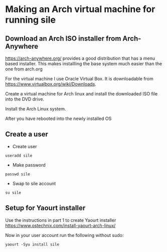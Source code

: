 # Making an Arch virtual machine for running sile

## Download an Arch ISO installer from Arch-Anywhere

https://arch-anywhere.org/  provides a good distribution that has a menu based 
installer. This makes installling the base system much easier than the one from 
arch.org

For the virtual machine I use Oracle Virtual Box. It is downloadable from
https://www.virtualbox.org/wiki/Downloads.

Create a virtual machine for Arch linux and install the downloaded ISO file into the DVD drive.

Install the Arch Linux system.

After you have rebooted into the newly installed OS

## Create a user

* Create user
```
useradd sile
```
* Make password
```
passwd sile
```
* Swap to sile account
```
su sile
```

## Setup for Yaourt installer

Use the instructions in part 1 to create Yaourt installer
https://www.ostechnix.com/install-yaourt-arch-linux/

Now in your user account run the following without sudo:

```
yaourt -Syu install sile
```

